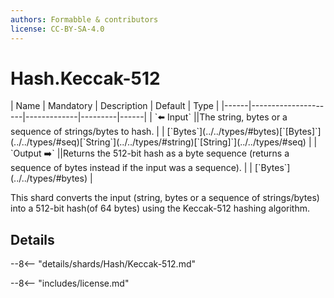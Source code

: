 ```yaml
---
authors: Formabble & contributors
license: CC-BY-SA-4.0
---
```



# Hash.Keccak-512

<div class="sh-parameters" markdown="1">
| Name | Mandatory | Description | Default | Type |
|------|---------------------|-------------|---------|------|
| `⬅️ Input` ||The string, bytes or a sequence of strings/bytes to hash. | | [`Bytes`](../../types/#bytes)[`[Bytes]`](../../types/#seq)[`String`](../../types/#string)[`[String]`](../../types/#seq) |
| `Output ➡️` ||Returns the 512-bit hash as a byte sequence (returns a sequence of bytes instead if the input was a sequence). | | [`Bytes`](../../types/#bytes) |

</div>

This shard converts the input (string, bytes or a sequence of strings/bytes) into a 512-bit hash(of 64 bytes) using the Keccak-512 hashing algorithm.

## Details

--8<-- "details/shards/Hash/Keccak-512.md"


--8<-- "includes/license.md"

